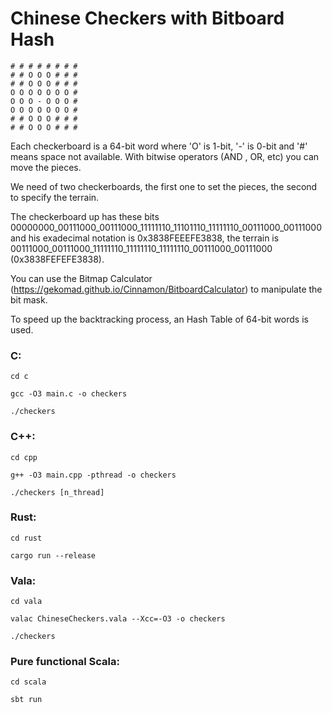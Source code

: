# Chinese Checkers with Bitboard Hash

    # # # # # # # #
    # # O O O # # #
    # # O O O # # #
    O O O O O O O #
    O O O - O O O #
    O O O O O O O #
    # # O O O # # #
    # # O O O # # #


Each checkerboard is a 64-bit word where 'O' is 1-bit, '-' is 0-bit and '#' means space not available. With bitwise operators (AND , OR, etc) you can move the pieces.

We need of two checkerboards, the first one to set the pieces, the second to specify the terrain.

The checkerboard up has these bits 00000000_00111000_00111000_11111110_11101110_11111110_00111000_00111000 and his exadecimal notation is 0x3838FEEEFE3838, the terrain is
00111000_00111000_11111110_11111110_11111110_00111000_00111000 (0x3838FEFEFE3838).

You can use the Bitmap Calculator (https://gekomad.github.io/Cinnamon/BitboardCalculator) to manipulate the bit mask.

To speed up the backtracking process, an Hash Table of 64-bit words is used.

### C:

`cd c`

`gcc -O3 main.c -o checkers`

`./checkers`

### C++:

`cd cpp`

`g++ -O3 main.cpp -pthread -o checkers`

`./checkers [n_thread]`


### Rust:

`cd rust`

`cargo run --release`

### Vala:

`cd vala`

`valac ChineseCheckers.vala --Xcc=-O3 -o checkers `

`./checkers`

### Pure functional Scala:

`cd scala`

`sbt run`

